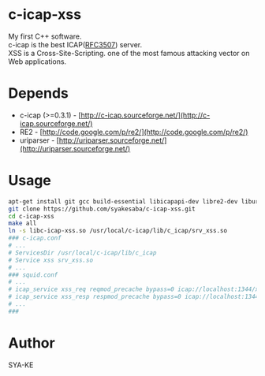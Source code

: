 c-icap-xss
==========
My first C++ software.  
c-icap is the best ICAP([RFC3507](http://www.measurement-factory.com/std/icap/)) server.  
XSS is a Cross-Site-Scripting. one of the most famous attacking vector on Web applications.

Depends
==========
- c-icap (>=0.3.1) - [http://c-icap.sourceforge.net/](http://c-icap.sourceforge.net/)
- RE2 - [http://code.google.com/p/re2/](http://code.google.com/p/re2/)
- uriparser - [http://uriparser.sourceforge.net/](http://uriparser.sourceforge.net/)

Usage
==========
```sh
apt-get install git gcc build-essential libicapapi-dev libre2-dev liburiparser-dev
git clone https://github.com/syakesaba/c-icap-xss.git
cd c-icap-xss
make all
ln -s libc-icap-xss.so /usr/local/c-icap/lib/c_icap/srv_xss.so
### c-icap.conf
# ...
# ServicesDir /usr/local/c-icap/lib/c_icap
# Service xss srv_xss.so
# ...
### squid.conf
# ...
# icap_service xss_req reqmod_precache bypass=0 icap://localhost:1344/xss
# icap_service xss_resp respmod_precache bypass=0 icap://localhost:1344/xss
# ...
###
```

Author
==========
SYA-KE
